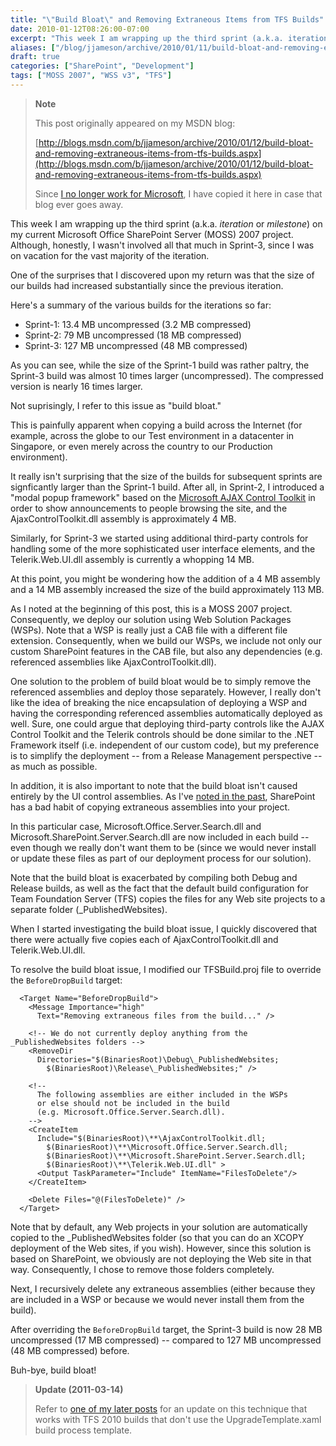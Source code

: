 ```yaml
---
title: "\"Build Bloat\" and Removing Extraneous Items from TFS Builds"
date: 2010-01-12T08:26:00-07:00
excerpt: "This week I am wrapping up the third sprint (a.k.a. iteration or milestone ) on my current Microsoft Office SharePoint Server (MOSS) 2007 project. Although, honestly, I wasn't involved all that much in Sprint-3, since I was on vacation for the vast majority..."
aliases: ["/blog/jjameson/archive/2010/01/11/build-bloat-and-removing-extraneous-items-from-tfs-builds.aspx", "/blog/jjameson/archive/2010/01/12/build-bloat-and-removing-extraneous-items-from-tfs-builds.aspx"]
draft: true
categories: ["SharePoint", "Development"]
tags: ["MOSS 2007", "WSS v3", "TFS"]
---
```


> **Note**
>
> This post originally appeared on my MSDN blog:
>
> [http://blogs.msdn.com/b/jjameson/archive/2010/01/12/build-bloat-and-removing-extraneous-items-from-tfs-builds.aspx](http://blogs.msdn.com/b/jjameson/archive/2010/01/12/build-bloat-and-removing-extraneous-items-from-tfs-builds.aspx)
>
> Since
> [I no longer work for Microsoft](/blog/jjameson/2011/09/02/last-day-with-microsoft),
> I have copied it here in case that blog ever goes away.

This week I am wrapping up the third sprint (a.k.a. *iteration* or *milestone*)
on my current Microsoft Office SharePoint Server (MOSS) 2007 project. Although,
honestly, I wasn't involved all that much in Sprint-3, since I was on vacation
for the vast majority of the iteration.

One of the surprises that I discovered upon my return was that the size of our
builds had increased substantially since the previous iteration.

Here's a summary of the various builds for the iterations so far:

- Sprint-1: 13.4 MB uncompressed (3.2 MB compressed)
- Sprint-2: 79 MB uncompressed (18 MB compressed)
- Sprint-3: 127 MB uncompressed (48 MB compressed)

As you can see, while the size of the Sprint-1 build was rather paltry, the
Sprint-3 build was almost 10 times larger (uncompressed). The compressed version
is nearly 16 times larger.

Not suprisingly, I refer to this issue as "build bloat."

This is painfully apparent when copying a build across the Internet (for
example, across the globe to our Test environment in a datacenter in Singapore,
or even merely across the country to our Production environment).

It really isn't surprising that the size of the builds for subsequent sprints
are signficantly larger than the Sprint-1 build. After all, in Sprint-2, I
introduced a "modal popup framework" based on the
[Microsoft AJAX Control Toolkit](http://www.asp.net/ajax) in order to show
announcements to people browsing the site, and the AjaxControlToolkit.dll
assembly is approximately 4 MB.

Similarly, for Sprint-3 we started using additional third-party controls for
handling some of the more sophisticated user interface elements, and the
Telerik.Web.UI.dll assembly is currently a whopping 14 MB.

At this point, you might be wondering how the addition of a 4 MB assembly and a
14 MB assembly increased the size of the build approximately 113 MB.

As I noted at the beginning of this post, this is a MOSS 2007 project.
Consequently, we deploy our solution using Web Solution Packages (WSPs). Note
that a WSP is really just a CAB file with a different file extension.
Consequently, when we build our WSPs, we include not only our custom SharePoint
features in the CAB file, but also any dependencies (e.g. referenced assemblies
like AjaxControlToolkit.dll).

One solution to the problem of build bloat would be to simply remove the
referenced assemblies and deploy those separately. However, I really don't like
the idea of breaking the nice encapsulation of deploying a WSP and having the
corresponding referenced assemblies automatically deployed as well. Sure, one
could argue that deploying third-party controls like the AJAX Control Toolkit
and the Telerik controls should be done similar to the .NET Framework itself
(i.e. independent of our custom code), but my preference is to simplify the
deployment -- from a Release Management perspective -- as much as possible.

In addition, it is also important to note that the build bloat isn't caused
entirely by the UI control assemblies. As I've
[noted in the past](/blog/jjameson/2009/03/30/extraneous-sharepoint-assemblies),
SharePoint has a bad habit of copying extraneous assemblies into your project.

In this particular case, Microsoft.Office.Server.Search.dll and
Microsoft.SharePoint.Server.Search.dll are now included in each build -- even
though we really don't want them to be (since we would never install or update
these files as part of our deployment process for our solution).

Note that the build bloat is exacerbated by compiling both Debug and Release
builds, as well as the fact that the default build configuration for Team
Foundation Server (TFS) copies the files for any Web site projects to a separate
folder (\_PublishedWebsites).

When I started investigating the build bloat issue, I quickly discovered that
there were actually five copies each of AjaxControlToolkit.dll and
Telerik.Web.UI.dll.

To resolve the build bloat issue, I modified our TFSBuild.proj file to override
the `BeforeDropBuild` target:

```
  <Target Name="BeforeDropBuild">
    <Message Importance="high"
      Text="Removing extraneous files from the build..." />

    <!-- We do not currently deploy anything from the _PublishedWebsites folders -->
    <RemoveDir
      Directories="$(BinariesRoot)\Debug\_PublishedWebsites;
        $(BinariesRoot)\Release\_PublishedWebsites;" />

    <!--
      The following assemblies are either included in the WSPs
      or else should not be included in the build
      (e.g. Microsoft.Office.Server.Search.dll).
    -->
    <CreateItem
      Include="$(BinariesRoot)\**\AjaxControlToolkit.dll;
        $(BinariesRoot)\**\Microsoft.Office.Server.Search.dll;
        $(BinariesRoot)\**\Microsoft.SharePoint.Server.Search.dll;
        $(BinariesRoot)\**\Telerik.Web.UI.dll" >
      <Output TaskParameter="Include" ItemName="FilesToDelete"/>
    </CreateItem>

    <Delete Files="@(FilesToDelete)" />
  </Target>
```

Note that by default, any Web projects in your solution are automatically copied
to the \_PublishedWebsites folder (so that you can do an XCOPY deployment of the
Web sites, if you wish). However, since this solution is based on SharePoint, we
obviously are not deploying the Web site in that way. Consequently, I chose to
remove those folders completely.

Next, I recursively delete any extraneous assemblies (either because they are
included in a WSP or because we would never install them from the build).

After overriding the `BeforeDropBuild` target, the Sprint-3 build is now 28 MB
uncompressed (17 MB compressed) -- compared to 127 MB uncompressed (48 MB
compressed) before.

Buh-bye, build bloat!

> **Update (2011-03-14)**
>
> Refer to
> [one of my later posts](/blog/jjameson/2011/03/14/quot-build-bloat-quot-part-2-a-k-a-removing-extraneous-items-from-sharepoint-visual-studio-projects)
> for an update on this technique that works with TFS 2010 builds that don't use
> the UpgradeTemplate.xaml build process template.

